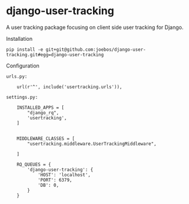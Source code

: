 django-user-tracking
====================

A user tracking package focusing on client side user tracking for Django.

Installation

    pip install -e git+git@github.com:joebos/django-user-tracking.git#egg=django-user-tracking

Configuration

    urls.py:

        url(r'^', include('usertracking.urls')),

    settings.py:

        INSTALLED_APPS = [
            "django_rq",
            'usertracking',
        ]


        MIDDLEWARE_CLASSES = [
            "usertracking.middleware.UserTrackingMiddleware",

        ]

        RQ_QUEUES = {
            'django-user-tracking': {
                'HOST': 'localhost',
                'PORT': 6379,
                'DB': 0,
            }
        }

